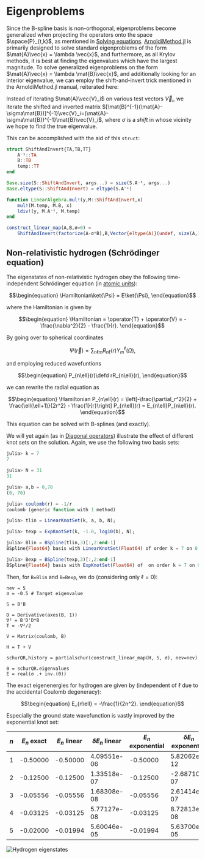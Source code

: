 # Eigenproblems

Since the B-spline basis is non-orthogonal, eigenproblems become
generalized when projecting the operators onto the space
$\space{P}_{t,k}$, as mentioned in [Solving
equations](@ref). [ArnoldiMethod.jl](https://github.com/haampie/ArnoldiMethod.jl)
is primarily designed to solve standard eigenproblems of the form
$\mat{A}\vec{x} = \lambda \vec{x}$, and furthermore, as all Krylov
methods, it is best at finding the eigenvalues which have the largest
magnitude. To solve generalized eigenproblems on the form
$\mat{A}\vec{x} = \lambda \mat{B}\vec{x}$, and additionally looking
for an interior eigenvalue, we can employ the shift-and-invert trick
mentioned in the ArnoldiMethod.jl manual, reiterated here:

Instead of iterating $\mat{A}\vec{V}_i$ on various test vectors
$\vec{V}_i$, we iterate the shifted and inverted matrix
$[\mat{B}^{-1}(\mat{A}-\sigma\mat{B})]^{-1}\vec{V}_i=(\mat{A}-\sigma\mat{B})^{-1}\mat{B}\vec{V}_i$,
where $\sigma$ is a _shift_ in whose vicinity we hope to find the true
eigenvalue.

This can be accomplished with the aid of this `struct`:

```julia
struct ShiftAndInvert{TA,TB,TT}
    A⁻¹::TA
    B::TB
    temp::TT
end

Base.size(S::ShiftAndInvert, args...) = size(S.A⁻¹, args...)
Base.eltype(S::ShiftAndInvert) = eltype(S.A⁻¹)

function LinearAlgebra.mul!(y,M::ShiftAndInvert,x)
    mul!(M.temp, M.B, x)
    ldiv!(y, M.A⁻¹, M.temp)
end

construct_linear_map(A,B,σ=0) =
    ShiftAndInvert(factorize(A-σ*B),B,Vector{eltype(A)}(undef, size(A,1)))
```

## Non-relativistic hydrogen (Schrödinger equation)

The eigenstates of non-relativistic hydrogen obey the following
time-independent Schrödinger equation (in [atomic
units](https://en.wikipedia.org/wiki/Hartree_atomic_units)):

$$\begin{equation}
\Hamiltonian\ket{\Psi} = E\ket{\Psi},
\end{equation}$$

where the Hamiltonian is given by

$$\begin{equation}
\Hamiltonian = \operator{T} + \operator{V} = -\frac{\nabla^2}{2} - \frac{1}{r}.
\end{equation}$$

By going over to spherical coordinates

$$\begin{equation}
\Psi(\vec{r})=
\sum_{n\ell m}
R_{n\ell}(r)Y^\ell_m(\Omega),
\end{equation}$$

and employing reduced wavefuntions

$$\begin{equation}
P_{n\ell}(r)\defd rR_{n\ell}(r),
\end{equation}$$

we can rewrite the radial equation as

$$\begin{equation}
\Hamiltonian P_{n\ell}(r) =
\left[-\frac{\partial_r^2}{2} + \frac{\ell(\ell+1)}{2r^2} - \frac{1}{r}\right]
P_{n\ell}(r) = E_{n\ell}P_{n\ell}(r).
\end{equation}$$

This equation can be solved with B-splines (and exactly).

We will yet again (as in [Diagonal operators](@ref)) illustrate the
effect of different knot sets on the solution. Again, we use the
following two basis sets:

```julia
julia> k = 7
7

julia> N = 31
31

julia> a,b = 0,70
(0, 70)

julia> coulomb(r) = -1/r
coulomb (generic function with 1 method)

julia> tlin = LinearKnotSet(k, a, b, N);

julia> texp = ExpKnotSet(k, -1.0, log10(b), N);

julia> Blin = BSpline(tlin,3)[:,2:end-1]
BSpline{Float64} basis with LinearKnotSet(Float64) of order k = 7 on 0.0..70.0 (31 intervals), restricted to basis functions 2..36 ⊂ 1..37

julia> Bexp = BSpline(texp,3)[:,2:end-1]
BSpline{Float64} basis with ExpKnotSet(Float64) of  on order k = 7 on 0,0.1..70.00000000000001 (31 intervals), restricted to basis functions 2..36 ⊂ 1..37
```

Then, for `B=Blin` and `B=Bexp`, we do (considering only $\ell=0$):

```
nev = 5
σ = -0.5 # Target eigenvalue

S = B'B

D = Derivative(axes(B, 1))
∇² = B'D'D*B
T = -∇²/2

V = Matrix(coulomb, B)

H = T + V

schurQR,history = partialschur(construct_linear_map(H, S, σ), nev=nev)

θ = schurQR.eigenvalues
E = real(σ .+ inv.(θ))
```

The exact eigenenergies for hydrogen are given by (independent of
$\ell$ due to the accidental Coulomb degeneracy):

$$\begin{equation}
E_{n\ell} = -\frac{1}{2n^2}.
\end{equation}$$

Especially the ground state wavefunction is vastly improved by the
exponential knot set:

| $n$ | $E_n$ exact | $E_n$ linear | $\delta E_n$ linear | $E_n$ exponential | $\delta E_n$ exponential |
|-----|-------------|--------------|---------------------|-------------------|--------------------------|
|   1 |    -0.50000 |     -0.50000 |         4.09551e-06 |          -0.50000 |              5.82062e-12 |
|   2 |    -0.12500 |     -0.12500 |         1.33518e-07 |          -0.12500 |             -2.68710e-07 |
|   3 |    -0.05556 |     -0.05556 |         1.68308e-08 |          -0.05556 |              2.61414e-07 |
|   4 |    -0.03125 |     -0.03125 |         5.77127e-08 |          -0.03125 |              8.72813e-08 |
|   5 |    -0.02000 |     -0.01994 |         5.60046e-05 |          -0.01994 |              5.63700e-05 |

![Hydrogen eigenstates](../figures/bsplines/hydrogen-eigenstates.svg)
